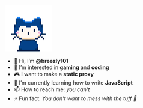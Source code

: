 <p align="left">
  <img src="mona-whisper.gif" alt="Mona Whisper" width="124" height="124">
</p>

<div class="pixel">
<ul>
  <li>👋 Hi, I’m <strong>@breezly101</strong></li>
  <li>👀 I’m interested in <strong>gaming</strong> and <strong>coding</strong></li>
  <li>🎮 I want to make a <strong>static proxy</strong></li>
  <li>🌱 I’m currently learning how to write <strong>JavaScript</strong></li>
  <li>📫 How to reach me: <em>you can't</em></li>
  <li>⚡ Fun fact: <em>You don't want to mess with the tuff 🥀</em></li>
</ul>
</div>
